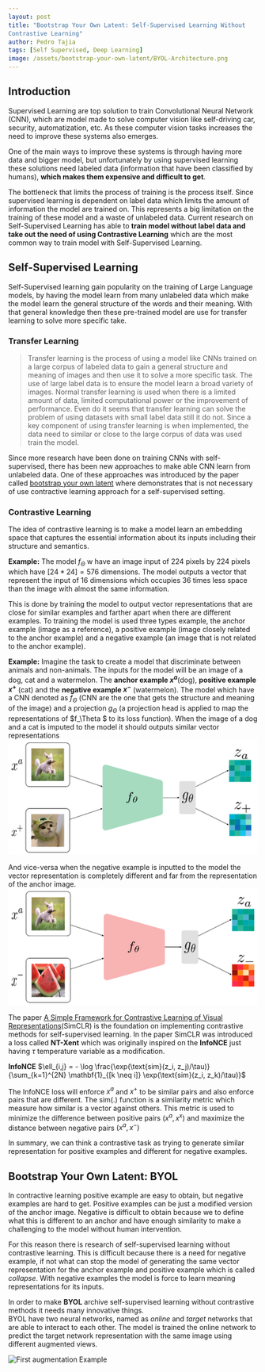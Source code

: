 ```yaml
---
layout: post
title: "Bootstrap Your Own Latent: Self-Supervised Learning Without 
Contrastive Learning"
author: Pedro Tajia
tags: [Self Supervised, Deep Learning]
image: /assets/bootstrap-your-own-latent/BYOL-Architecture.png
---
```


## Introduction

Supervised Learning are top solution to train Convolutional Neural Network (CNN), which are model made to solve computer vision like self-driving car, security, automatization, etc. As these computer vision tasks increases the need to improve these systems also emerges.

One of the main ways to improve these systems is through having more data and bigger model, but unfortunately by using supervised learning these solutions need labeled data (information that have been classified by humans), **which makes them expensive and difficult to get**.

The bottleneck that limits the process of training is the process itself. Since supervised learning is dependent on label data which limits the amount of information the model are trained on. This represents a big limitation on the training of these model and a waste of unlabeled data. Current research on Self-Supervised Learning has able to **train model without label data and take out the need of using Contrastive Learning** which are the most common way to train model with Self-Supervised Learning. 

## Self-Supervised Learning
Self-Supervised learning gain popularity on the training of Large Language models, by having the model learn from many unlabeled data which make the model learn the general structure of the words and their meaning. With that general knowledge then these pre-trained model are use for transfer learning to solve more specific take. 

### Transfer Learning
>Transfer learning is the process of using a model like CNNs trained on a large corpus of labeled data to gain a general structure and meaning of images and then use it to solve a more specific task. The use of large label data is to ensure the model learn a broad variety of images. Normal transfer learning is used when there is a limited amount of data, limited computational power or the improvement of performance. Even do it seems that transfer learning can solve the problem of using datasets with small label data still it do not. Since a key component of using transfer learning is when implemented, the data need to similar or close to the large corpus of data was used train the model.

Since more research have been done on training CNNs with self-supervised, there has been new approaches to make able CNN learn from unlabeled data. One of these approaches was introduced by the paper called [bootstrap your own latent](https://arxiv.org/pdf/2006.07733) where demonstrates that is not necessary of use contractive learning approach for a self-supervised setting.

### Contrastive Learning
The idea of contrastive learning is to make a model learn an embedding space that captures the essential information about its inputs including their structure and semantics.  

**Example:**
The model $f_\Theta$ w have an image input of 224 pixels by 224 pixels which have $[24*24] = 576$ dimensions. The model outputs a vector that represent the input of $16$ dimensions which occupies 36 times less space than the image with almost the same information.

This is done by training the model to output vector representations that are close for similar examples and farther apart when there are different examples. To training the model is used three types example, the anchor example (image as a reference), a positive example (image closely related to the anchor example) and a negative example (an image that is not related to the anchor example).

**Example:**
Imagine the task to create a model that discriminate between animals and non-animals. The inputs for the model will be an image of a dog, cat and a watermelon. The **anchor example $x^a$**(dog), **positive example $x^+$** (cat) and the **negative example $x^-$** (watermelon). The model which have a CNN denoted as $f_\Theta$ (CNN are the one that gets the structure and meaning of the image) and a projection $g_\Theta$ (a projection head is applied to map the representations of $f_\Theta $ to its loss function). When the image of a dog and a cat is imputed to the model it should outputs similar vector representations
![Example of similar example](/assets/bootstrap-your-own-latent/CL-Explication-positive.svg)


And vice-versa when the negative example is inputted to the model the vector representation is completely different and far from the representation of the anchor image.
![Example of different example](/assets/bootstrap-your-own-latent/CL-Explication-negative.svg)

The paper [A Simple Framework for Contrastive Learning of Visual Representations](https://arxiv.org/pdf/2002.05709)(SimCLR) is the foundation on implementing contrastive methods for self-supervised learning. In the paper SimCLR was introduced a loss called **NT-Xent** which was originally inspired on the **InfoNCE** just having $\tau$ temperature variable as a modification.

**InfoNCE**
<span style="font-size: 1em;">$\ell_{i,j} = - \log \frac{\exp(\text{sim}(z_i, z_j)/\tau)}{\sum_{k=1}^{2N} \mathbf{1}_{[k \neq i]} \exp(\text{sim}(z_i, z_k)/\tau)}$</span>

<!-- **NT-Xent**
<span style="font-size: 2em;">$\ell_{i,j} = - \log \frac{\exp(\text{sim}(z_i, z_j)/\tau)}{\sum_{k=1}^{2N} \mathbf{1}_{[k \neq i]} \exp(\text{sim}(z_i, z_k)/\tau)}$</span> -->

The InfoNCE loss will enforce $x^a$ and $x^+$ to be similar pairs and also enforce pairs that are different. The sim(.) function is a similarity metric which measure how similar is a vector against others. This metric is used to minimize the difference between positive pairs $(x^a, x^x)$ and maximize the distance between negative pairs $(x^a, x^-)$

In summary, we can think a contrastive task as trying to generate similar representation for positive examples and different for negative examples.

## Bootstrap Your Own Latent: BYOL
In contractive learning positive example are easy to obtain, but negative examples are hard to get. Positive examples can be just a modified version of the anchor image. Negative is difficult to obtain because we to define what this is different to an anchor and have enough similarity to make a challenging to the model without human intervention.

For this reason there is research of self-supervised learning without contrastive learning. This is difficult because there is a need for negative example, if not what can stop the model of generating the same vector representation for the anchor example and positive example which is called *collapse*. With negative examples the model is force to learn meaning representations for its inputs.

In order to make **BYOL** archive self-supervised learning without contrastive methods it needs many innovative things.  
BYOL have two neural networks, named as *online* and *target* networks that are able to interact to each other.
The model is trained the online network to predict the target network representation with the same image using different augmented views.

![First augmentation Example](/assets/bootstrap-your-own-latent/Augmentation_1.svg)



 